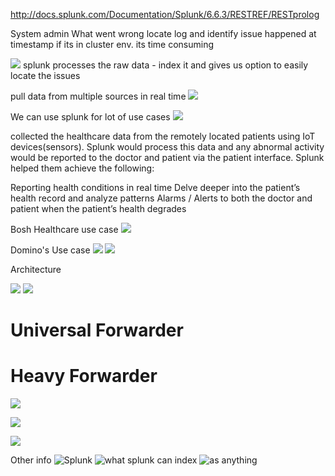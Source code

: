 
http://docs.splunk.com/Documentation/Splunk/6.6.3/RESTREF/RESTprolog

System admin
What went wrong
locate log and identify issue happened at timestamp
if its in cluster env. its time consuming

![](https://cdn.edureka.co/blog/wp-content/uploads/2016/12/Splunk-Data-Models.png)
splunk processes the raw data - index it and gives us option to easily locate the issues

pull data from multiple sources in real time
![](https://cdn.edureka.co/blog/wp-content/uploads/2016/10/splunk-data-input-from-multiple-sources.png)

We can use splunk for lot of use cases
![](https://cdn.edureka.co/blog/wp-content/uploads/2016/10/splunk-features-what-is-splunk.png)

collected the healthcare data from the remotely located patients using IoT devices(sensors). Splunk would process this data and any abnormal activity would be reported to the doctor and patient via the patient interface. Splunk helped them achieve the following:

Reporting health conditions in real time
Delve deeper into the patient’s health record and analyze patterns
Alarms / Alerts to both the doctor and patient when the patient’s health degrades

Bosh Healthcare use case
![](https://cdn.edureka.co/blog/wp-content/uploads/2016/10/Bosch-Using-Splunk.png)

Domino's Use case
![](https://cdn.edureka.co/blog/wp-content/uploads/2016/10/splunk-implementation-at-dominos.png)
![](https://cdn.edureka.co/blog/wp-content/uploads/2016/10/dominos-forwarding-data-01.png)

Architecture

![](https://cdn.edureka.co/blog/wp-content/uploads/2016/11/splunk-deployment-pipeline.png)
![](https://cdn.edureka.co/blog/wp-content/uploads/2016/11/Splunk-Components.png)

# Universal Forwarder
# Heavy Forwarder
![](https://cdn.edureka.co/blog/wp-content/uploads/2016/11/Heavy-Forwarder-Functionality.png)

![](https://cdn.edureka.co/blog/wp-content/uploads/2016/11/Splunk-advanced-Architecture.png)

![](https://cdn.edureka.co/blog/wp-content/uploads/2016/11/SPLUNK-COMPLETE-ARCHITECURE.png)

Other info
![Splunk](https://cdn.intellipaat.com/mediaFiles/2015/08/splunk-indexes.png)
![what splunk can index](http://coverall.splunk.com/web_assets/developers/devguide/WhatSplunkCanIndex.jpg)
![as anything](https://www.focustsi.com/wp-content/uploads/2016/01/Splunk-Blog-2.png)
